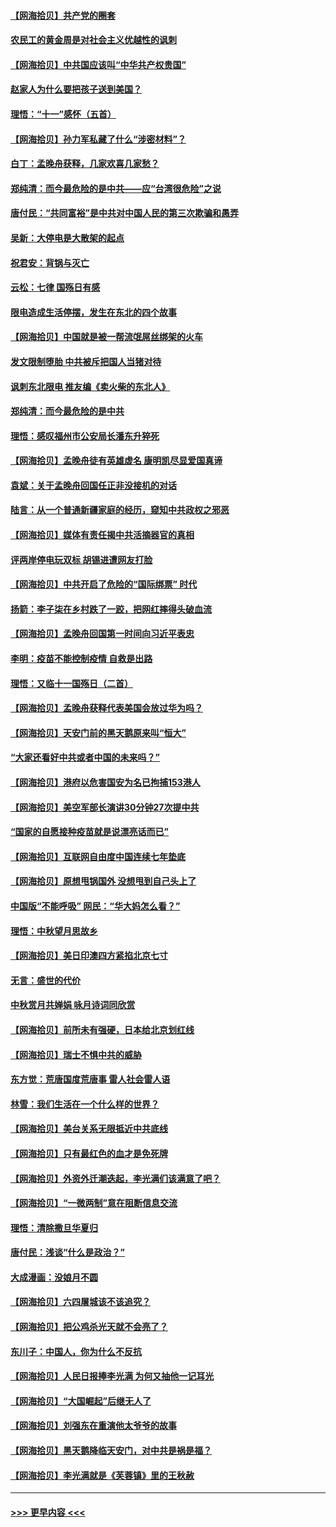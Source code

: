 #### [【网海拾贝】共产党的圈套](../pages/nsc993/n13279355.md?t=10042350) 
#### [农民工的黄金周是对社会主义优越性的讽刺](../pages/nsc993/n13279129.md?t=10042350) 
#### [【网海拾贝】中共国应该叫“中华共产权贵国”](../pages/nsc993/n13277732.md?t=10042350) 
#### [赵家人为什么要把孩子送到美国？](../pages/nsc993/n13277707.md?t=10042350) 
#### [理悟：“十一”感怀（五首）](../pages/nsc993/n13277203.md?t=10042350) 
#### [【网海拾贝】孙力军私藏了什么“涉密材料”？](../pages/nsc993/n13276325.md?t=10042350) 
#### [白丁：孟晚舟获释，几家欢喜几家愁？](../pages/nsc993/n13276158.md?t=10042350) 
#### [郑纯清：而今最危险的是中共——应“台湾很危险”之说](../pages/nsc993/n13276137.md?t=10042350) 
#### [唐付民：“共同富裕”是中共对中国人民的第三次欺骗和愚弄](../pages/nsc993/n13276091.md?t=10042350) 
#### [吴新：大停电是大散架的起点](../pages/nsc993/n13276065.md?t=10042350) 
#### [祝君安：背锅与灭亡](../pages/nsc993/n13276014.md?t=10042350) 
#### [云松：七律 国殇日有感](../pages/nsc993/n13276007.md?t=10042350) 
#### [限电造成生活停摆，发生在东北的四个故事](../pages/nsc993/n13275888.md?t=10042350) 
#### [【网海拾贝】中国就是被一帮流氓屌丝绑架的火车](../pages/nsc993/n13274121.md?t=10042350) 
#### [发文限制堕胎 中共被斥把国人当猪对待](../pages/nsc993/n13273979.md?t=10042350) 
#### [讽刺东北限电 推友编《卖火柴的东北人》](../pages/nsc993/n13273892.md?t=10042350) 
#### [郑纯清：而今最危险的是中共](../pages/nsc993/n13272870.md?t=10042350) 
#### [理悟：感叹福州市公安局长潘东升猝死](../pages/nsc993/n13272713.md?t=10042350) 
#### [【网海拾贝】孟晚舟徒有英雄虚名 康明凯尽显爱国真谛](../pages/nsc993/n13271234.md?t=10042350) 
#### [袁斌：关于孟晚舟回国任正非没接机的对话](../pages/nsc993/n13271186.md?t=10042350) 
#### [陆言：从一个普通新疆家庭的经历，窥知中共政权之邪恶](../pages/nsc993/n13271104.md?t=10042350) 
#### [【网海拾贝】媒体有责任揭中共活摘器官的真相](../pages/nsc993/n13268717.md?t=10042350) 
#### [评两岸停电玩双标 胡锡进遭网友打脸](../pages/nsc993/n13268541.md?t=10042350) 
#### [【网海拾贝】中共开启了危险的“国际绑票” 时代](../pages/nsc993/n13265851.md?t=10042350) 
#### [扬箭：李子柒在乡村跌了一跤，把网红摔得头破血流](../pages/nsc993/n13263133.md?t=10042350) 
#### [【网海拾贝】孟晚舟回国第一时间向习近平表忠](../pages/nsc993/n13263071.md?t=10042350) 
#### [李明：疫苗不能控制疫情 自救是出路](../pages/nsc993/n13262613.md?t=10042350) 
#### [理悟：又临十一国殇日（二首）](../pages/nsc993/n13262525.md?t=10042350) 
#### [【网海拾贝】孟晚舟获释代表美国会放过华为吗？](../pages/nsc993/n13260990.md?t=10042350) 
#### [【网海拾贝】天安门前的黑天鹅原来叫“恒大”](../pages/nsc993/n13259800.md?t=10042350) 
#### [“大家还看好中共或者中国的未来吗？”](../pages/nsc993/n13259590.md?t=10042350) 
#### [【网海拾贝】港府以危害国安为名已拘捕153港人](../pages/nsc993/n13257369.md?t=10042350) 
#### [【网海拾贝】美空军部长演讲30分钟27次提中共](../pages/nsc993/n13254918.md?t=10042350) 
#### [“国家的自愿接种疫苗就是说漂亮话而已”](../pages/nsc993/n13254862.md?t=10042350) 
#### [【网海拾贝】互联网自由度中国连续七年垫底](../pages/nsc993/n13252244.md?t=10042350) 
#### [【网海拾贝】原想甩锅国外 没想甩到自己头上了](../pages/nsc993/n13249727.md?t=10042350) 
#### [中国版“不能呼吸” 网民：“华大妈怎么看？”](../pages/nsc993/n13249667.md?t=10042350) 
#### [理悟：中秋望月思故乡](../pages/nsc993/n13248670.md?t=10042350) 
#### [【网海拾贝】美日印澳四方紧掐北京七寸](../pages/nsc993/n13247358.md?t=10042350) 
#### [无言：盛世的代价](../pages/nsc993/n13246214.md?t=10042350) 
#### [中秋赏月共婵娟 咏月诗词同欣赏](../pages/nsc993/n13245718.md?t=10042350) 
#### [【网海拾贝】前所未有强硬，日本给北京划红线](../pages/nsc993/n13243236.md?t=10042350) 
#### [【网海拾贝】瑞士不惧中共的威胁](../pages/nsc993/n13241090.md?t=10042350) 
#### [东方觉：荒唐国度荒唐事 雷人社会雷人语](../pages/nsc993/n13241022.md?t=10042350) 
#### [林雪：我们生活在一个什么样的世界？](../pages/nsc993/n13236143.md?t=10042350) 
#### [【网海拾贝】美台关系无限抵近中共底线](../pages/nsc993/n13238212.md?t=10042350) 
#### [【网海拾贝】只有最红色的血才是免死牌](../pages/nsc993/n13235593.md?t=10042350) 
#### [【网海拾贝】外资外迁潮迭起，李光满们该满意了吧？](../pages/nsc993/n13232287.md?t=10042350) 
#### [【网海拾贝】“一微两制”意在阻断信息交流](../pages/nsc993/n13229519.md?t=10042350) 
#### [理悟：清除撒旦华夏归](../pages/nsc993/n13229501.md?t=10042350) 
#### [唐付民：浅谈“什么是政治？”](../pages/nsc993/n13228720.md?t=10042350) 
#### [大成漫画：没娘月不圆](../pages/nsc993/n13227737.md?t=10042350) 
#### [【网海拾贝】六四屠城该不该追究？](../pages/nsc993/n13227648.md?t=10042350) 
#### [【网海拾贝】把公鸡杀光天就不会亮了？](../pages/nsc993/n13225966.md?t=10042350) 
#### [东川子：中国人，你为什么不反抗](../pages/nsc993/n13225723.md?t=10042350) 
#### [【网海拾贝】人民日报捧李光满 为何又抽他一记耳光](../pages/nsc993/n13224062.md?t=10042350) 
#### [【网海拾贝】“大国崛起”后继无人了](../pages/nsc993/n13221320.md?t=10042350) 
#### [【网海拾贝】刘强东在重演他太爷爷的故事](../pages/nsc993/n13218844.md?t=10042350) 
#### [【网海拾贝】黑天鹅降临天安门，对中共是祸是福？](../pages/nsc993/n13216283.md?t=10042350) 
#### [【网海拾贝】李光满就是《芙蓉镇》里的王秋赦](../pages/nsc993/n13213872.md?t=10042350) 

----
#### [ >>> 更早内容 <<< ](../indexes/nsc993-earlier.md)
